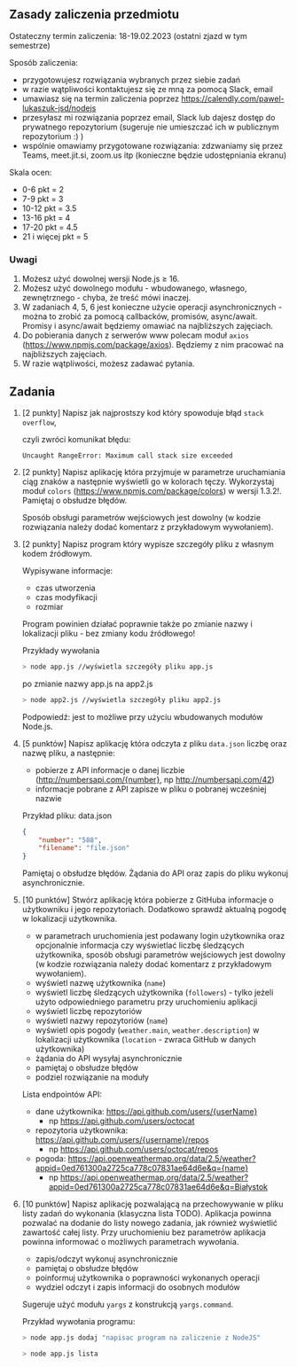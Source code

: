 ## Zasady zaliczenia przedmiotu

Ostateczny termin zaliczenia: 18-19.02.2023 (ostatni zjazd w tym semestrze)

Sposób zaliczenia:
- przygotowujesz rozwiązania wybranych przez siebie zadań
- w razie wątpliwości kontaktujesz się ze mną za pomocą Slack, email
- umawiasz się na termin zaliczenia poprzez https://calendly.com/pawel-lukaszuk-jsd/nodejs
- przesyłasz mi rozwiązania poprzez email, Slack lub dajesz dostęp do prywatnego repozytorium (sugeruje nie umieszczać ich w publicznym repozytorium :) )
- wspólnie omawiamy przygotowane rozwiązania: zdzwaniamy się przez Teams, meet.jit.si, zoom.us itp (konieczne będzie udostępniania ekranu)
    
Skala ocen:
- 0-6 pkt = 2
- 7-9 pkt = 3
- 10-12 pkt = 3.5
- 13-16 pkt = 4
- 17-20 pkt = 4.5
- 21 i więcej pkt = 5

### **Uwagi**
1. Możesz użyć dowolnej wersji Node.js &ge; 16.
2. Możesz użyć dowolnego modułu - wbudowanego, własnego, zewnętrznego - chyba, że treść mówi inaczej.
3. W zadaniach 4, 5, 6 jest konieczne użycie operacji asynchronicznych - można to zrobić za pomocą callbacków, promisów, async/await. Promisy i async/await będziemy omawiać na najbliższych zajęciach.
4. Do pobierania danych z serwerów www polecam moduł `axios` (https://www.npmjs.com/package/axios). Będziemy z nim pracować na najbliższych zajęciach.
5. W razie wątpliwości, możesz zadawać pytania.

## Zadania

1. [2 punkty] Napisz jak najprostszy kod który spowoduje błąd `stack overflow`,

    czyli zwróci komunikat błędu:

    ```
    Uncaught RangeError: Maximum call stack size exceeded
    ```

2. [2 punkty] Napisz aplikację która przyjmuje w parametrze uruchamiania ciąg znaków a następnie wyświetli go w kolorach tęczy. Wykorzystaj moduł `colors` (https://www.npmjs.com/package/colors) w wersji 1.3.2!. Pamiętaj o obsłudze błędów.

    Sposób obsługi parametrów wejściowych jest dowolny (w kodzie rozwiązania należy dodać komentarz z przykładowym wywołaniem).

3. [2 punkty] Napisz program który wypisze szczegóły pliku z własnym kodem źródłowym.

    Wypisywane informacje:
    - czas utworzenia
    - czas modyfikacji
    - rozmiar

    Program powinien działać poprawnie także po zmianie nazwy i lokalizacji pliku - bez zmiany kodu źródłowego!

    Przykłady wywołania
    ```bash
    > node app.js //wyświetla szczegóły pliku app.js
    ```
    po zmianie nazwy app.js na app2.js
    ```bash
    > node app2.js //wyświetla szczegóły pliku app2.js
    ```
    Podpowiedź: jest to możliwe przy użyciu wbudowanych modułów Node.js.

4. [5 punktów] Napisz aplikację która odczyta z pliku `data.json` liczbę oraz nazwę pliku, a następnie:
    - pobierze z API informacje o danej liczbie (http://numbersapi.com/{number}, np http://numbersapi.com/42)
    - informacje pobrane z API zapisze w pliku o pobranej wcześniej nazwie

    Przykład pliku: data.json
    ``` JSON
    {
        "number": "588",
        "filename": "file.json"
    }
    ```

    Pamiętaj o obsłudze błędów. Żądania do API oraz zapis do pliku wykonuj asynchronicznie.

5. [10 punktów] Stwórz aplikację która pobierze z GitHuba informacje o użytkowniku i jego repozytoriach. Dodatkowo sprawdź aktualną pogodę w lokalizacji użytkownika.
    - w parametrach uruchomienia jest podawany login użytkownika oraz opcjonalnie informacja czy wyświetlać liczbę śledzących użytkownika, sposób obsługi parametrów wejściowych jest dowolny (w kodzie rozwiązania należy dodać komentarz z przykładowym wywołaniem).
    - wyświetl nazwę użytkownika (`name`)
    - wyświetl liczbę śledzących użytkownika (`followers`) - tylko jeżeli użyto odpowiedniego parametru przy uruchomieniu aplikacji
    - wyświetl liczbę repozytoriów
    - wyświetl nazwy repozytoriów (`name`)
    - wyświetl opis pogody (`weather.main`, `weather.description`) w lokalizacji użytkownika (`location` - zwraca GitHub w danych użytkownika)
    - żądania do API wysyłaj asynchronicznie
    - pamiętaj o obsłudze błędów
    - podziel rozwiązanie na moduły

    Lista endpointów API:
    - dane użytkownika: https://api.github.com/users/{userName}
        - np https://api.github.com/users/octocat
    - repozytoria użytkownika: https://api.github.com/users/{username}/repos
        - np https://api.github.com/users/octocat/repos   
    - pogoda: https://api.openweathermap.org/data/2.5/weather?appid=0ed761300a2725ca778c07831ae64d6e&q={name}
        - np https://api.openweathermap.org/data/2.5/weather?appid=0ed761300a2725ca778c07831ae64d6e&q=Białystok

6. [10 punktów] Napisz aplikację pozwalającą na przechowywanie w pliku listy zadań do wykonania (klasyczna lista TODO). Aplikacja powinna pozwalać na dodanie do listy nowego zadania, jak również wyświetlić zawartość całej listy. Przy uruchomieniu bez parametrów aplikacja powinna informować o możliwych parametrach wywołania.

    - zapis/odczyt wykonuj asynchronicznie
    - pamiętaj o obsłudze błędów
    - poinformuj użytkownika o poprawności wykonanych operacji
    - wydziel odczyt i zapis informacji do osobnych modułów

    Sugeruje użyć modułu `yargs` z konstrukcją `yargs.command`. 

    Przykład wywołania programu:
    ```bash
    > node app.js dodaj "napisac program na zaliczenie z NodeJS"
    ```

    ```bash
    > node app.js lista
    ```
